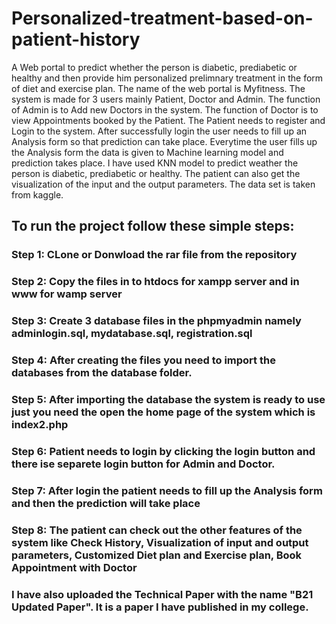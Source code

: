 # Personalized-treatment-based-on-patient-history
A Web portal to predict whether the person is diabetic, prediabetic or healthy and then provide him personalized prelimnary treatment in the form of diet and exercise plan. The name of the web portal is Myfitness. The system is made for 3 users mainly Patient, Doctor and Admin. The function of Admin is to Add new Doctors in the system. The function of Doctor is to view Appointments booked by the Patient. The Patient needs to register and Login to the system. After successfully login the user needs to fill up an Analysis form so that prediction can take place. Everytime the user fills up the Analysis form the data is given to Machine learning model and prediction takes place. I have used KNN model to predict weather the person is diabetic, prediabetic or healthy. The patient can also get the visualization of the input and the output parameters. The data set is taken from kaggle.  
## To run the project follow these simple steps:  
### Step 1: CLone or Donwload the rar file from the repository
### Step 2: Copy the files in to htdocs for xampp server and in www for wamp server
### Step 3: Create 3 database files in the phpmyadmin namely adminlogin.sql, mydatabase.sql, registration.sql 
### Step 4: After creating the files you need to import the databases from the database folder.
### Step 5: After importing the database the system is ready to use just you need the open the home page of the system which is index2.php 
### Step 6: Patient needs to login by clicking the login button and there ise separete login button for Admin and Doctor.
### Step 7: After login the patient needs to fill up the Analysis form and then the prediction will take place
### Step 8: The patient can check out the other features of the system like Check History, Visualization of input and output parameters, Customized Diet plan and Exercise plan, Book Appointment with Doctor 
### I have also uploaded the Technical Paper with the name "B21 Updated Paper". It is a paper I have published in my college.
